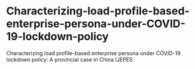 # Characterizing-load-profile-based-enterprise-persona-under-COVID-19-lockdown-policy
Characterizing load profile-based enterprise persona under COVID-19 lockdown policy: A provincial case in China
IJEPES
